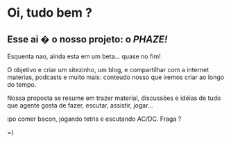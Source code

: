 Oi, tudo bem ?
===============

Esse ai � o nosso projeto: o *PHAZE!*
--------------

Esquenta nao, ainda esta em um beta... quase no fim!

O objetivo e criar um sitezinho, um blog, e compartilhar com a internet materias,
podcasts e muito mais: conteudo nosso que iremos criar ao longo do tempo.

Nossa proposta se resume em trazer material, discussões e idéias de tudo
que agente gosta de fazer, escutar, assistir, jogar...

ipo comer bacon, jogando tetris e escutando AC/DC. Fraga ?

=)